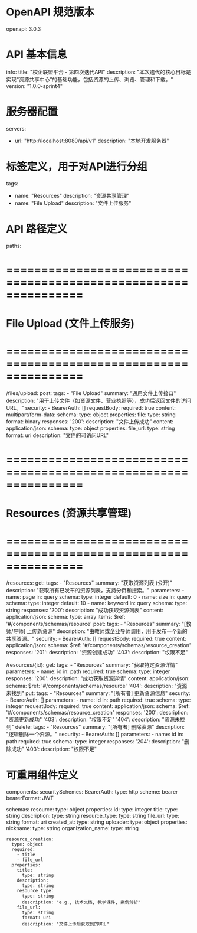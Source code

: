 # OpenAPI 规范版本
openapi: 3.0.3

# API 基本信息
info:
  title: "校企联盟平台 - 第四次迭代API"
  description: "本次迭代的核心目标是实现“资源共享中心”的基础功能，包括资源的上传、浏览、管理和下载。"
  version: "1.0.0-sprint4"

# 服务器配置
servers:
  - url: "http://localhost:8080/api/v1"
    description: "本地开发服务器"

# 标签定义，用于对API进行分组
tags:
  - name: "Resources"
    description: "资源共享管理"
  - name: "File Upload"
    description: "文件上传服务"

# API 路径定义
paths:
  # ===============================================================
  # File Upload (文件上传服务)
  # ===============================================================
  /files/upload:
    post:
      tags:
        - "File Upload"
      summary: "通用文件上传接口"
      description: "用于上传文件（如资源文件、营业执照等），成功后返回文件的访问URL。"
      security:
        - BearerAuth: []
      requestBody:
        required: true
        content:
          multipart/form-data:
            schema:
              type: object
              properties:
                file:
                  type: string
                  format: binary
      responses:
        '200':
          description: "文件上传成功"
          content:
            application/json:
              schema:
                type: object
                properties:
                  file_url:
                    type: string
                    format: uri
                    description: "文件的可访问URL"

  # ===============================================================
  # Resources (资源共享管理)
  # ===============================================================
  /resources:
    get:
      tags:
        - "Resources"
      summary: "获取资源列表 (公开)"
      description: "获取所有已发布的资源列表，支持分页和搜索。"
      parameters:
        - name: page
          in: query
          schema:
            type: integer
            default: 0
        - name: size
          in: query
          schema:
            type: integer
            default: 10
        - name: keyword
          in: query
          schema:
            type: string
      responses:
        '200':
          description: "成功获取资源列表"
          content:
            application/json:
              schema:
                type: array
                items:
                  $ref: '#/components/schemas/resource'
    post:
      tags:
        - "Resources"
      summary: "[教师/导师] 上传新资源"
      description: "由教师或企业导师调用，用于发布一个新的共享资源。"
      security:
        - BearerAuth: []
      requestBody:
        required: true
        content:
          application/json:
            schema:
              $ref: '#/components/schemas/resource_creation'
      responses:
        '201':
          description: "资源创建成功"
        '403':
          description: "权限不足"

  /resources/{id}:
    get:
      tags:
        - "Resources"
      summary: "获取特定资源详情"
      parameters:
        - name: id
          in: path
          required: true
          schema:
            type: integer
      responses:
        '200':
          description: "成功获取资源详情"
          content:
            application/json:
              schema:
                $ref: '#/components/schemas/resource'
        '404':
          description: "资源未找到"
    put:
      tags:
        - "Resources"
      summary: "[所有者] 更新资源信息"
      security:
        - BearerAuth: []
      parameters:
        - name: id
          in: path
          required: true
          schema:
            type: integer
      requestBody:
        required: true
        content:
          application/json:
            schema:
              $ref: '#/components/schemas/resource_creation'
      responses:
        '200':
          description: "资源更新成功"
        '403':
          description: "权限不足"
        '404':
          description: "资源未找到"
    delete:
      tags:
        - "Resources"
      summary: "[所有者] 删除资源"
      description: "逻辑删除一个资源。"
      security:
        - BearerAuth: []
      parameters:
        - name: id
          in: path
          required: true
          schema:
            type: integer
      responses:
        '204':
          description: "删除成功"
        '403':
          description: "权限不足"

# 可重用组件定义
components:
  securitySchemes:
    BearerAuth:
      type: http
      scheme: bearer
      bearerFormat: JWT

  schemas:
    resource:
      type: object
      properties:
        id:
          type: integer
        title:
          type: string
        description:
          type: string
        resource_type:
          type: string
        file_url:
          type: string
          format: uri
        created_at:
          type: string
        uploader:
          type: object
          properties:
            nickname:
              type: string
            organization_name:
              type: string

    resource_creation:
      type: object
      required:
        - title
        - file_url
      properties:
        title:
          type: string
        description:
          type: string
        resource_type:
          type: string
          description: "e.g., 技术文档, 教学课件, 案例分析"
        file_url:
          type: string
          format: uri
          description: "文件上传后获取到的URL"
